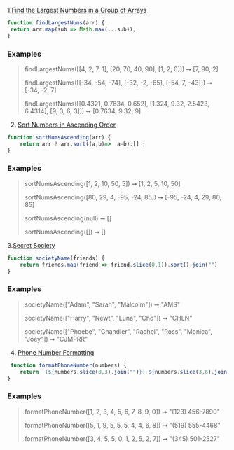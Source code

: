 1.[Find the Largest Numbers in a Group of Arrays](https://edabit.com/challenge/h7LTMAFeNz79rXB2Y)
```javascript
function findLargestNums(arr) {
 return arr.map(sub => Math.max(...sub));
}
```

### Examples

>findLargestNums([[4, 2, 7, 1], [20, 70, 40, 90], [1, 2, 0]]) ➞ [7, 90, 2]
>
>findLargestNums([[-34, -54, -74], [-32, -2, -65], [-54, 7, -43]]) ➞ [-34, -2, 7]
>
>findLargestNums([[0.4321, 0.7634, 0.652], [1.324, 9.32, 2.5423, 6.4314], [9, 3, 6, 3]]) ➞ [0.7634, 9.32, 9]

2. [Sort Numbers in Ascending Order](https://edabit.com/challenge/SS23vniCZ6ssGwsQP)

```javascript
function sortNumsAscending(arr) {
	return arr ? arr.sort((a,b)=>  a-b):[] ;
}
```
### Examples

> sortNumsAscending([1, 2, 10, 50, 5]) ➞ [1, 2, 5, 10, 50]
> 
> sortNumsAscending([80, 29, 4, -95, -24, 85]) ➞ [-95, -24, 4, 29, 80, 85]
> 
> sortNumsAscending(null) ➞ []
> 
> sortNumsAscending([]) ➞ []


3.[Secret Society](https://edabit.com/challenge/zQm9YZTTFPhNtYjDr)

```javascript
function societyName(friends) {
	return friends.map(friend => friend.slice(0,1)).sort().join("")
}
```

### Examples
> societyName(["Adam", "Sarah", "Malcolm"]) ➞ "AMS"
> 
> societyName(["Harry", "Newt", "Luna", "Cho"]) ➞ "CHLN"
> 
> societyName(["Phoebe", "Chandler", "Rachel", "Ross", "Monica", "Joey"]) ➞ "CJMPRR"

4. [Phone Number Formatting](https://edabit.com/challenge/Z6oY6EWwT9rde8YXm)
```javascript 
 function formatPhoneNumber(numbers) {
	return `(${numbers.slice(0,3).join("")}) ${numbers.slice(3,6).join("")}-${numbers.slice(6,10).join("")}`
}
```
### Examples
> formatPhoneNumber([1, 2, 3, 4, 5, 6, 7, 8, 9, 0]) ➞ "(123) 456-7890"
> 
> formatPhoneNumber([5, 1, 9, 5, 5, 5, 4, 4, 6, 8]) ➞ "(519) 555-4468"
> 
> formatPhoneNumber([3, 4, 5, 5, 0, 1, 2, 5, 2, 7]) ➞ "(345) 501-2527"
